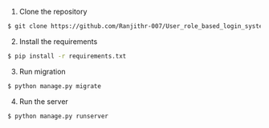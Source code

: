  1. Clone the repository

```bash
$ git clone https://github.com/Ranjithr-007/User_role_based_login_system.git
```
  2. Install the requirements

```bash
$ pip install -r requirements.txt
```
  3. Run migration

```bash
$ python manage.py migrate
```

  4. Run the server

```bash
$ python manage.py runserver
```
